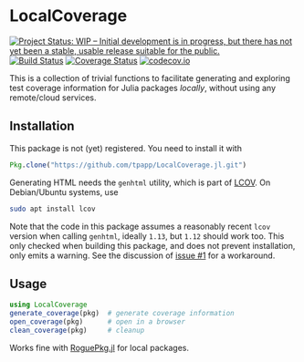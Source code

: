 # LocalCoverage

[![Project Status: WIP – Initial development is in progress, but there has not yet been a stable, usable release suitable for the public.](http://www.repostatus.org/badges/latest/wip.svg)](http://www.repostatus.org/#wip)
[![Build Status](https://travis-ci.org/tpapp/LocalCoverage.jl.svg?branch=master)](https://travis-ci.org/tpapp/LocalCoverage.jl)
[![Coverage Status](https://coveralls.io/repos/tpapp/LocalCoverage.jl/badge.svg?branch=master&service=github)](https://coveralls.io/github/tpapp/LocalCoverage.jl?branch=master)
[![codecov.io](http://codecov.io/github/tpapp/LocalCoverage.jl/coverage.svg?branch=master)](http://codecov.io/github/tpapp/LocalCoverage.jl?branch=master)

This is a collection of trivial functions to facilitate generating and exploring test coverage information for Julia packages *locally*, without using any remote/cloud services.

## Installation

This package is not (yet) registered. You need to install it with

```julia
Pkg.clone("https://github.com/tpapp/LocalCoverage.jl.git")
```

Generating HTML needs the `genhtml` utility, which is part of [LCOV](http://ltp.sourceforge.net/coverage/lcov.php). On Debian/Ubuntu systems, use

```sh
sudo apt install lcov
```

Note that the code in this package assumes a reasonably recent `lcov` version when calling `genhtml`, ideally `1.13`, but `1.12` should work too. This only checked when building this package, and does not prevent installation, only emits a warning. See the discussion of [issue #1](https://github.com/tpapp/LocalCoverage.jl/issues/1) for a workaround.

## Usage

```julia
using LocalCoverage
generate_coverage(pkg)  # generate coverage information
open_coverage(pkg)      # open in a browser
clean_coverage(pkg)     # cleanup
```

Works fine with [RoguePkg.jl](https://github.com/tpapp/RoguePkg.jl) for local packages.
